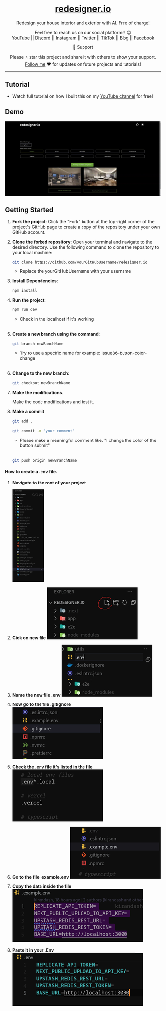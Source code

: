 <div align="center">
  
  <h1><a href="https://www.redesigner.io/">redesigner.io</a></h1>

Redesign your house interior and exterior with AI.
Free of charge!</span>

Feel free to reach us on our social platforms! 😊 <br />
<a href="https://www.youtube.com/@bgwebagency">YouTube</a> || <a href="https://discord.com/invite/62VR3MMCVm">Discord</a> || <a href="https://www.instagram.com/bgwebagency">Instagram</a> || <a href="https://www.twitter.com/kirankdash">Twitter</a> || <a href="https://www.tiktok.com/@bgwebagency">TikTok</a> || <a href="https://www.bgwebagency.in">Blog</a> || <a href="https://www.facebook.com/bgwebagency">Facebook</a>

🙏 Support

Please ⭐️ star this project and share it with others to show your support. [Follow me](https://github.com/kirandash) ❤️ for updates on future projects and tutorials!

---

</div>

## Tutorial

- Watch full tutorial on how I built this on my [YouTube channel](https://youtu.be/4YXUGuo9OM4) for free!


## Demo

![](./public/screen-capture.gif)

## Getting Started

1. **Fork the project**: Click the "Fork" button at the top-right corner of the project's GitHub page to create a copy of the repository under your own GitHub account.

2. **Clone the forked repository**: Open your terminal and navigate to the desired directory. Use the following command to clone the repository to your local machine:

   ```bash
   git clone https://github.com/yourGitHubUsername/redesigner.io
   ```

   - Replace the yourGitHubUsername with your username

3. **Install Dependencies**:

   ```bash
   npm install
   ```

4. **Run the project**:

   ```bash
   npm run dev
   ```

   - Check in the localhost if it's working
     \
     <br>

5. **Create a new branch using the command**:

   ```bash
   git branch newBanchName
   ```

   - Try to use a specific name for example: issue36-button-color-change
     \
     <br>

6. **Change to the new branch**:

   ```bash
   git checkout newBranchName
   ```

7. **Make the modifications**.

   Make the code modifications and test it.

8. **Make a commit**

   ```bash
   git add .
   ```

   ```bash
   git commit -m "your comment"
   ```

   - Please make a meaningful comment like: "I change the color of the button submit"
     \
     <br>

   ```bash
   git push origin newBranchName
   ```


#### How to create a .env file. 

1. **Navigate to the root of your project** 
   
   <img src="./public/root.jpg" alt="this is the files system of the project" style="height: 300px">



2. **Cick on new file**
    <img src="./public/newfile.jpg" alt="this is the files system of the project">

3. **Name the new file .env**
    <img src="./public/env.jpg" alt="this is the files system of the project">

4. **Now go to the file .gitignore**
    <img src="./public/gitignore.jpg" alt="this is the files system of the project">

5. **Check the .env file it's listed in the file**
    <img src="./public/localenv.jpg" alt="this is the files system of the project">

6. **Go to the file .example.env**
    <img src="./public/exampleEnv.jpg" alt="this is the files system of the project">
    
7. **Copy the data inside the file**
    <img src="./public/dataExampleEnv.jpg" alt="this is the files system of the project">
    
7. **Paste it in your .Env**
    <img src="./public/pasteEnv.jpg" alt="this is the files system of the project">
    